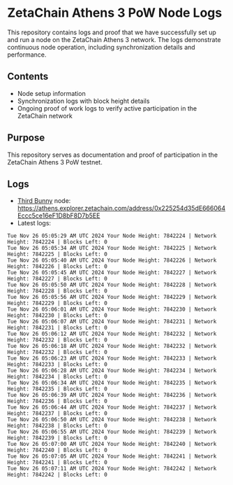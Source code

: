 # ZetaChain Athens 3 PoW Node Logs
This repository contains logs and proof that we have successfully set up and run a node on the ZetaChain Athens 3 network. The logs demonstrate continuous node operation, including synchronization details and performance.

## Contents
- Node setup information
- Synchronization logs with block height details
- Ongoing proof of work logs to verify active participation in the ZetaChain network

## Purpose
This repository serves as documentation and proof of participation in the ZetaChain Athens 3 PoW testnet.

## Logs

- [Third Bunny](https://thirdbunny.xyz/) node: https://athens.explorer.zetachain.com/address/0x225254d35dE666064Eccc5ce16eF1D8bF8D7b5EE
- Latest logs:
```
Tue Nov 26 05:05:29 AM UTC 2024 Your Node Height: 7842224 | Network Height: 7842224 | Blocks Left: 0
Tue Nov 26 05:05:34 AM UTC 2024 Your Node Height: 7842225 | Network Height: 7842225 | Blocks Left: 0
Tue Nov 26 05:05:40 AM UTC 2024 Your Node Height: 7842226 | Network Height: 7842226 | Blocks Left: 0
Tue Nov 26 05:05:45 AM UTC 2024 Your Node Height: 7842227 | Network Height: 7842227 | Blocks Left: 0
Tue Nov 26 05:05:50 AM UTC 2024 Your Node Height: 7842228 | Network Height: 7842228 | Blocks Left: 0
Tue Nov 26 05:05:56 AM UTC 2024 Your Node Height: 7842229 | Network Height: 7842229 | Blocks Left: 0
Tue Nov 26 05:06:01 AM UTC 2024 Your Node Height: 7842230 | Network Height: 7842230 | Blocks Left: 0
Tue Nov 26 05:06:07 AM UTC 2024 Your Node Height: 7842231 | Network Height: 7842231 | Blocks Left: 0
Tue Nov 26 05:06:12 AM UTC 2024 Your Node Height: 7842232 | Network Height: 7842232 | Blocks Left: 0
Tue Nov 26 05:06:18 AM UTC 2024 Your Node Height: 7842232 | Network Height: 7842232 | Blocks Left: 0
Tue Nov 26 05:06:23 AM UTC 2024 Your Node Height: 7842233 | Network Height: 7842233 | Blocks Left: 0
Tue Nov 26 05:06:28 AM UTC 2024 Your Node Height: 7842234 | Network Height: 7842234 | Blocks Left: 0
Tue Nov 26 05:06:34 AM UTC 2024 Your Node Height: 7842235 | Network Height: 7842235 | Blocks Left: 0
Tue Nov 26 05:06:39 AM UTC 2024 Your Node Height: 7842236 | Network Height: 7842236 | Blocks Left: 0
Tue Nov 26 05:06:44 AM UTC 2024 Your Node Height: 7842237 | Network Height: 7842237 | Blocks Left: 0
Tue Nov 26 05:06:50 AM UTC 2024 Your Node Height: 7842238 | Network Height: 7842238 | Blocks Left: 0
Tue Nov 26 05:06:55 AM UTC 2024 Your Node Height: 7842239 | Network Height: 7842239 | Blocks Left: 0
Tue Nov 26 05:07:00 AM UTC 2024 Your Node Height: 7842240 | Network Height: 7842240 | Blocks Left: 0
Tue Nov 26 05:07:05 AM UTC 2024 Your Node Height: 7842241 | Network Height: 7842241 | Blocks Left: 0
Tue Nov 26 05:07:11 AM UTC 2024 Your Node Height: 7842242 | Network Height: 7842242 | Blocks Left: 0
```
